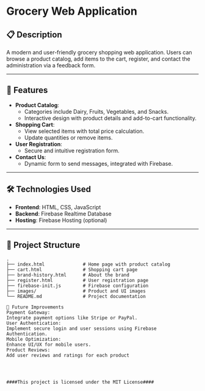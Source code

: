 # Grocery Web Application

## 📋 Description
A modern and user-friendly grocery shopping web application. Users can browse a product catalog, add items to the cart, register, and contact the administration via a feedback form.

---

## 🚀 Features
- **Product Catalog**:
  - Categories include Dairy, Fruits, Vegetables, and Snacks.
  - Interactive design with product details and add-to-cart functionality.
- **Shopping Cart**:
  - View selected items with total price calculation.
  - Update quantities or remove items.
- **User Registration**:
  - Secure and intuitive registration form.
- **Contact Us**:
  - Dynamic form to send messages, integrated with Firebase.

---

## 🛠️ Technologies Used
- **Frontend**: HTML, CSS, JavaScript
- **Backend**: Firebase Realtime Database
- **Hosting**: Firebase Hosting (optional)

---

## 📂 Project Structure
```plaintext
.
├── index.html              # Home page with product catalog
├── cart.html               # Shopping cart page
├── brand-history.html      # About the brand
├── register.html           # User registration page
├── firebase-init.js        # Firebase configuration
├── images/                 # Product and UI images
└── README.md               # Project documentation

📝 Future Improvements
Payment Gateway:
Integrate payment options like Stripe or PayPal.
User Authentication:
Implement secure login and user sessions using Firebase Authentication.
Mobile Optimization:
Enhance UI/UX for mobile users.
Product Reviews:
Add user reviews and ratings for each product




####This project is licensed under the MIT License####
